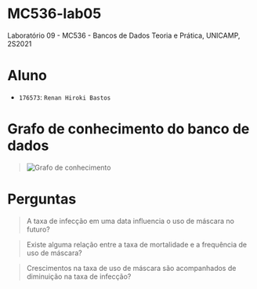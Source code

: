 # MC536-lab05
Laboratório 09 - MC536 - Bancos de Dados Teoria e Prática, UNICAMP, 2S2021

# Aluno
* `176573`: `Renan Hiroki Bastos`

# Grafo de conhecimento do banco de dados
> ![Grafo de conhecimento](images/grafo_conhecimento.jpeg)

# Perguntas

> A taxa de infecção em uma data influencia o uso de máscara no futuro?

> Existe alguma relação entre a taxa de mortalidade e a frequência de uso de máscara?

> Crescimentos na taxa de uso de máscara são acompanhados de diminuição na taxa de infecção?
